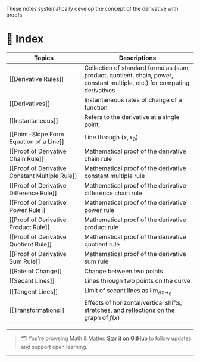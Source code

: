 These notes systematically develop the concept of the derivative with proofs
# 🧭 Index

| Topics                                         | Descriptions                                                                                                              |
| ---------------------------------------------- | ------------------------------------------------------------------------------------------------------------------------- |
| [[Derivative Rules]]                           | Collection of standard formulas (sum, product, quotient, chain, power, constant multiple, etc.) for computing derivatives |
| [[Derivatives]]                                | Instantaneous rates of change of a function                                                                               |
| [[Instantaneous]]                              | Refers to the derivative at a single point,                                                                               |
| [[Point-Slope Form Equation of a Line]]        | Line through $(x,x_{0})$                                                                                                  |
| [[Proof of Derivative Chain Rule]]             | Mathematical proof of the derivative chain rule                                                                           |
| [[Proof of Derivative Constant Multiple Rule]] | Mathematical proof of the derivative constant multiple rule                                                               |
| [[Proof of Derivative Difference Rule]]        | Mathematical proof of the derivative difference chain rule                                                                |
| [[Proof of Derivative Power Rule]]             | Mathematical proof of the derivative power rule                                                                           |
| [[Proof of Derivative Product Rule]]           | Mathematical proof of the derivative product rule                                                                         |
| [[Proof of Derivative Quotient Rule]]          | Mathematical proof of the derivative quotient rule                                                                        |
| [[Proof of Derivative Sum Rule]]               | Mathematical proof of the derivative sum rule                                                                             |
| [[Rate of Change]]                             | Change between two points                                                                                                 |
| [[Secant Lines]]                               | Lines through two points on the curve                                                                                     |
| [[Tangent Lines]]                              | Limit of secant lines as $\lim_{ \Delta x \to_{0} }$                                                                      |
| [[Transformations]]                            | Effects of horizontal/vertical shifts, stretches, and reflections on the graph of $f(x)$                                  |


---

> 🗂️ You're browsing Math & Matter. [Star it on GitHub](https://github.com/rajeevphysics/Obsidian-MathMatter) to follow updates and support open learning.

---
